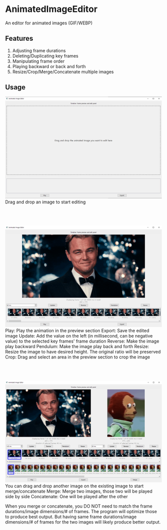 # AnimatedImageEditor
An editor for animated images (GIF/WEBP)
## Features
1. Adjusting frame durations
2. Deleting/Duplicating key frames
3. Manipulating frame order
4. Playing backward or back and forth
5. Resize/Crop/Merge/Concatenate multiple images

## Usage
![main](./imgs/1.png)
Drag and drop an image to start editing
<br/>
<br/>
<br/>
<br/>
<br/>
![edit](./imgs/2.png)
Play: Play the animation in the preview section
Export: Save the edited image
Update: Add the value on the left (in millisecond, can be negative value) to the selected key frames' frame duration
Reverse: Make the image play backward
Pendulum: Make the image play back and forth
Resize: Resize the image to have desired height. The original ratio will be preserved
Crop: Drag and select an area in the preview section to crop the image
<br/>
<br/>
<br/>
<br/>
<br/>
![merge and concatenate](./imgs/3.png)
You can drag and drop another image on the existing image to start merge/concatenate
Merge: Merge two images, those two will be played side by side
Concatenate: One will be played after the other

When you merge or concatenate, you DO NOT need to match the frame durations/image dimensions/# of frames.
The program will optimize those to produce best output.
But having same frame durations/image dimensions/# of frames for the two images will likely produce better output.

